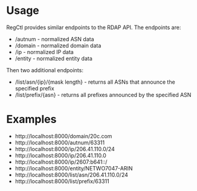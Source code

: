 # Usage

RegCtl provides similar endpoints to the RDAP API. The endpoints are:

- /autnum - normalized ASN data
- /domain - normalized domain data
- /ip - normalized IP data
- /entity - normalized entity data

Then two additional endpoints:

- /list/asn/{ip}/{mask length} - returns all ASNs that announce the specified prefix
- /list/prefix/{asn} - returns all prefixes announced by the specified ASN

# Examples

- http://localhost:8000/domain/20c.com
- http://localhost:8000/autnum/63311
- http://localhost:8000/ip/206.41.110.0/24
- http://localhost:8000/ip/206.41.110.0
- http://localhost:8000/ip/2607:b641::/
- http://localhost:8000/entity/NETWO7047-ARIN
- http://localhost:8000/list/asn/206.41.110.0/24
- http://localhost:8000/list/prefix/63311